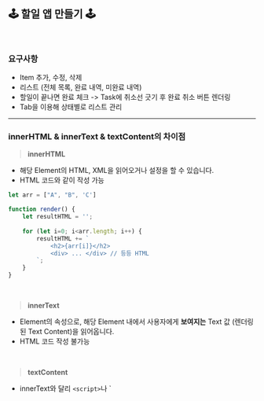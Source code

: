 ## 🕹️ 할일 앱 만들기 🕹️️

<br>

### 요구사항

- Item 추가, 수정, 삭제
- 리스트 (전체 목록, 완료 내역, 미완료 내역)
- 할일이 끝나면 완료 체크 -> Task에 취소선 긋기 후 완료 취소 버튼 렌더링
- Tab을 이용해 상태별로 리스트 관리

---

### innerHTML & innerText & textContent의 차이점

> **innerHTML**

- 해당 Element의 HTML, XML을 읽어오거나 설정을 할 수 있습니다.
- HTML 코드와 같이 작성 가능

```js
let arr = ["A", "B", 'C']

function render() {
    let resultHTML = '';
    
    for (let i=0; i<arr.length; i++) {
        resultHTML += `
            <h2>{arr[i]}</h2>
            <div> ... </div> // 등등 HTML
        `;
    }
}
```

<br>

> **innerText**

- Element의 속성으로, 해당 Element 내에서 사용자에게 **보여지는** Text 값 (렌더링된 Text Content)을 읽어옵니다.
- HTML 코드 작성 불가능

<br>

> **textContent**

- innerText와 달리 `<script>`나 `<style> 태그와 상관없이 해당 노드가 가지고 있는 Text 값을 그대로 읽어옵니다.

---

### 여러 Dom 같이 선택하기 - querySelectorAll()

- `.tabs`에 묶인 4개의 div중 첫번쨰 div를 제외한 3개의 div의 Event Listener에 콜백 함수 호출 

```js
let tabs = document.querySelectorAll(".tabs div");

for (let i=1; i<tabs.length; i++) {
    tabs[i].addEventListener("click", function (event) {
        fitler(event);
    });
}
```
